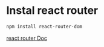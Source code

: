 # Instal react router

```bash
npm install react-router-dom
```

[react router Doc](https://reactrouter.com/web/guides/quick-start)
